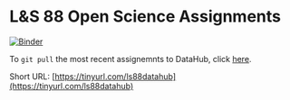 # L&S 88 Open Science Assignments

[![Binder](https://mybinder.org/badge_logo.svg)](https://mybinder.org/v2/gh/ls88-openscienceconnector/LS-88-Assignments/master)


To `git pull` the most recent assignemnts to DataHub, click [here](http://datahub.berkeley.edu/user-redirect/interact?account=ls88-openscienceconnector&repo=LS-88-Assignments&branch=master&path=). 

Short URL: [https://tinyurl.com/ls88datahub](https://tinyurl.com/ls88datahub)
